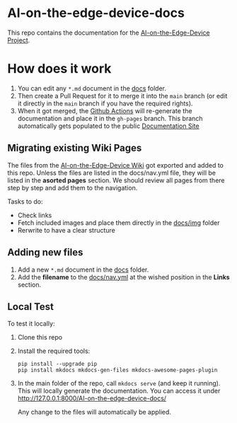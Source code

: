 # AI-on-the-edge-device-docs
 
This repo contains the documentation for the [AI-on-the-Edge-Device Project](https://github.com/jomjol/AI-on-the-edge-device).

# How does it work
1. You can edit any `*.md` document in the [docs](docs) folder.
1. Then create a Pull Request for it to merge it into the `main` branch (or edit it directly in the `main` branch if you have the required rights).
1. When it got merged, the [Github Actions](https://github.com/jomjol/AI-on-the-edge-device-docs/actions) will re-generate the documentation and place it in the `gh-pages` branch. This branch automatically gets populated to the public [Documentation Site](https://jomjol.github.io/AI-on-the-edge-device-docs)

## Migrating existing Wiki Pages
The files from the [AI-on-the-Edge-Device Wiki](https://github.com/jomjol/AI-on-the-edge-device/wiki) got exported and added to this repo. Unless the files are listed in the docs/nav.yml file, they will be listed in the **asorted pages** section.
We should review all pages from there step by step and add them to the navigation.

Tasks to do:
 - Check links
 - Fetch included images and place them directly in the [docs/img](docs/img) folder
 - Rerwrite to have a clear structure


## Adding new files
1. Add a new `*.md` document in the [docs](docs) folder.
1. Add the **filename** to the [docs/nav.yml](docs/nav.yml) at the wished position in the **Links** section.

## Local Test
To test it locally:
1. Clone this repo
1. Install the required tools:
    ```
    pip install --upgrade pip
    pip install mkdocs mkdocs-gen-files mkdocs-awesome-pages-plugin
    ```
1. In the main folder of the repo, call `mkdocs serve` (and keep it running).
  This will locally generate the documentation.
  You can access it under http://127.0.0.1:8000/AI-on-the-edge-device-docs/

    Any change to the files will automatically be applied.